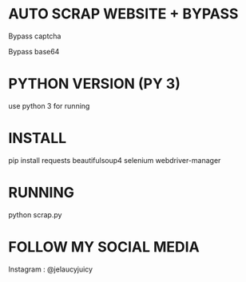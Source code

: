 # AUTO SCRAP WEBSITE + BYPASS

Bypass captcha

Bypass base64

# PYTHON VERSION (PY 3)

use python 3 for running

# INSTALL

pip install requests beautifulsoup4 selenium webdriver-manager

# RUNNING

python scrap.py

# FOLLOW MY SOCIAL MEDIA

Instagram : @jelaucyjuicy
